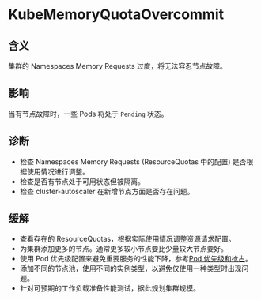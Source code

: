
# KubeMemoryQuotaOvercommit

## 含义


集群的 Namespaces Memory Requests 过度，将无法容忍节点故障。

## 影响

当有节点故障时，一些 Pods 将处于 `Pending` 状态。

## 诊断

- 检查 Namespaces Memory Requests (ResourceQuotas 中的配置) 是否根据使用情况进行调整。
- 检查是否有节点处于可用状态但被隔离。
- 检查 cluster-autoscaler 在新增节点方面是否存在问题。

## 缓解

- 查看存在的 ResourceQuotas，根据实际使用情况调整资源请求配置。
- 为集群添加更多的节点。通常更多较小节点要比少量较大节点要好。
- 使用 Pod 优先级配置来避免重要服务的性能下降，参考[Pod 优先级和抢占](https://kubernetes.io/zh-cn/docs/concepts/scheduling-eviction/pod-priority-preemption/)。
- 添加不同的节点池，使用不同的实例类型，以避免仅使用一种类型时出现问题。
- 针对可预期的工作负载准备性能测试，据此规划集群规模。
